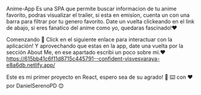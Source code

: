 Anime-App
Es una SPA que permite buscar informacion de tu anime favorito, podras visualizar el trailer, si esta en emision,
cuenta un con una barra para filtrar por tu genero favorito. Date un vuelta clickeando en el link de abajo, si eres
fanatico del anime como yo, quedaras fascinado!❤️

Comenzando 🚀
Click en el siguiente enlace para interactuar con la aplicación! Y aprovechando que estas en la app,
date una vuelta por la sección About Me, en ese apartado escribi un poco sobre mi.❤️
https://615bb41c6f11d8715c445791--confident-visvesvaraya-e8a6db.netlify.app/

Este es mi primer proyecto en React, espero sea de su agrado! 🎁
⌨️ con ❤️ por DanielSerenoPD 😊

